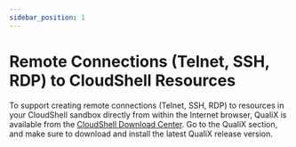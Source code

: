 ```yaml
---
sidebar_position: 1
---
```


# Remote Connections (Telnet, SSH, RDP) to CloudShell Resources

To support creating remote connections (Telnet, SSH, RDP) to resources in your CloudShell sandbox directly from within the Internet browser, QualiX is available from the [CloudShell Download Center](https://support.quali.com/hc/en-us/articles/231613247-Quali-s-Download-Center). Go to the QualiX section, and make sure to download and install the latest QualiX release version.
